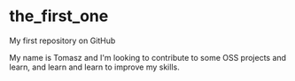 # the_first_one
My first repository on GitHub

My name is Tomasz and I'm looking to contribute to some OSS projects and learn, and learn and learn to improve my skills.
